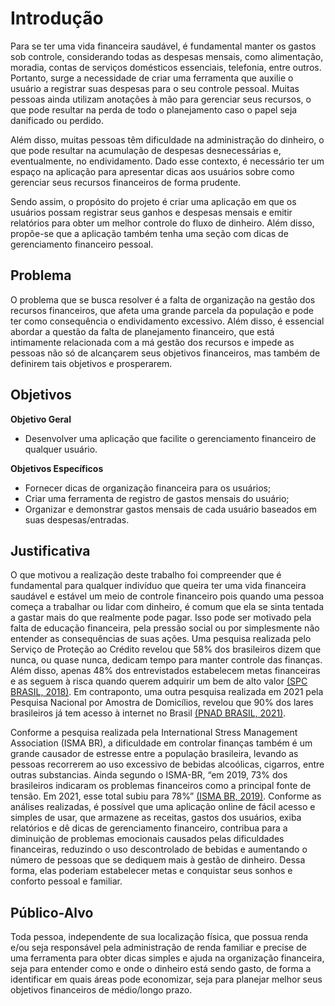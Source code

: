 # Introdução

Para se ter uma vida financeira saudável, é fundamental manter os gastos sob controle, considerando todas as despesas mensais, como alimentação, moradia, contas de serviços domésticos essenciais, telefonia, entre outros. Portanto, surge a necessidade de criar uma ferramenta que auxilie o usuário a registrar suas despesas para o seu controle pessoal. Muitas pessoas ainda utilizam anotações à mão para gerenciar seus recursos, o que pode resultar na perda de todo o planejamento caso o papel seja danificado ou perdido.

Além disso, muitas pessoas têm dificuldade na administração do dinheiro, o que pode resultar na acumulação de despesas desnecessárias e, eventualmente, no endividamento. Dado esse contexto, é necessário ter um espaço na aplicação para apresentar dicas aos usuários sobre como gerenciar seus recursos financeiros de forma prudente.

Sendo assim, o propósito do projeto é criar uma aplicação em que os usuários possam registrar seus ganhos e despesas mensais e emitir relatórios para obter um melhor controle do fluxo de dinheiro. Além disso, propõe-se que a aplicação também tenha uma seção com dicas de gerenciamento financeiro pessoal.

## Problema

O problema que se busca resolver é a falta de organização na gestão dos recursos financeiros, que afeta uma grande parcela da população e pode ter como consequência o endividamento excessivo. Além disso, é essencial abordar a questão da falta de planejamento financeiro, que está intimamente relacionada com a má gestão dos recursos e impede as pessoas não só de alcançarem seus objetivos financeiros, mas também de definirem tais objetivos e prosperarem.

## Objetivos

**Objetivo Geral**
- Desenvolver uma aplicação que facilite o gerenciamento financeiro de qualquer usuário.

**Objetivos Específicos**
- Fornecer dicas de organização financeira para os usuários;
- Criar uma ferramenta de registro de gastos mensais do usuário;
- Organizar e demonstrar gastos mensais de cada usuário baseados em suas despesas/entradas.

## Justificativa

O que motivou a realização deste trabalho foi compreender que é fundamental para qualquer indivíduo que queira ter uma vida financeira saudável e estável um meio de controle financeiro pois quando uma pessoa começa a trabalhar ou lidar com dinheiro, é comum que ela se sinta tentada a gastar mais do que realmente pode pagar. Isso pode ser motivado pela falta de educação financeira, pela pressão social ou por simplesmente não entender as consequências de suas ações. Uma pesquisa realizada pelo Serviço de Proteção ao Crédito revelou que 58% dos brasileiros dizem que nunca, ou quase nunca, dedicam tempo para manter controle das finanças. Além disso, apenas 48% dos entrevistados estabelecem metas financeiras e as seguem à risca quando querem adquirir um bem de alto valor [(SPC BRASIL, 2018)](https://github.com/ICEI-PUC-Minas-PMV-SI/pmv-si-2023-1-e1-proj-web-t3-organizacao_financeira/blob/main/docs/references.md). Em contraponto, uma outra pesquisa realizada em 2021 pela Pesquisa Nacional por Amostra de Domicílios, revelou que 90% dos lares brasileiros já tem acesso à internet no Brasil [(PNAD BRASIL, 2021)](https://github.com/ICEI-PUC-Minas-PMV-SI/pmv-si-2023-1-e1-proj-web-t3-organizacao_financeira/blob/main/docs/references.md).

Conforme a pesquisa realizada pela International Stress Management Association (ISMA BR), a dificuldade em controlar finanças também é um grande causador de estresse entre a população brasileira, levando as pessoas recorrerem ao uso excessivo de bebidas alcoólicas, cigarros, entre outras substancias. Ainda segundo o ISMA-BR, “em 2019, 73% dos brasileiros indicaram os problemas financeiros como a principal fonte de tensão. Em 2021, esse total subiu para 78%” [(ISMA BR, 2019)](https://github.com/ICEI-PUC-Minas-PMV-SI/pmv-si-2023-1-e1-proj-web-t3-organizacao_financeira/blob/main/docs/references.md). Conforme as análises realizadas, é possível que uma aplicação online de fácil acesso e simples de usar, que armazene as receitas, gastos dos usuários, exiba relatórios e dê dicas de gerenciamento financeiro, contribua para a diminuição de problemas emocionais causados pelas dificuldades financeiras, reduzindo o uso descontrolado de bebidas e aumentando o número de pessoas que se dediquem mais à gestão de dinheiro. Dessa forma, elas poderiam estabelecer metas e conquistar seus sonhos e conforto pessoal e familiar.

## Público-Alvo

Toda pessoa, independente de sua localização física, que possua renda e/ou seja responsável pela administração de renda familiar e precise de uma ferramenta para obter dicas simples e ajuda na organização financeira, seja para entender como e onde o dinheiro está sendo gasto, de forma a identificar em quais áreas pode economizar, seja para planejar melhor seus objetivos financeiros de médio/longo prazo.
